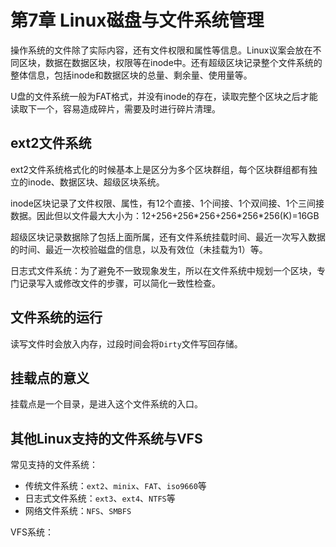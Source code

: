 # 第7章 Linux磁盘与文件系统管理

操作系统的文件除了实际内容，还有文件权限和属性等信息。Linux议案会放在不同区块，数据在数据区块，权限等在inode中。还有超级区块记录整个文件系统的整体信息，包括inode和数据区块的总量、剩余量、使用量等。

U盘的文件系统一般为FAT格式，并没有inode的存在，读取完整个区块之后才能读取下一个，容易造成碎片，需要及时进行碎片清理。

## ext2文件系统

ext2文件系统格式化的时候基本上是区分为多个区块群组，每个区块群组都有独立的inode、数据区块、超级区块系统。

inode区块记录了文件权限、属性，有12个直接、1个间接、1个双间接、1个三间接数据。因此但以文件最大大小为：12+256+256\*256+256\*256\*256(K)=16GB

超级区块记录数据除了包括上面所属，还有文件系统挂载时间、最近一次写入数据的时间、最近一次校验磁盘的信息，以及有效位（未挂载为1）等。

日志式文件系统：为了避免不一致现象发生，所以在文件系统中规划一个区块，专门记录写入或修改文件的步骤，可以简化一致性检查。

## 文件系统的运行

读写文件时会放入内存，过段时间会将`Dirty`文件写回存储。

## 挂载点的意义

挂载点是一个目录，是进入这个文件系统的入口。

## 其他Linux支持的文件系统与VFS

常见支持的文件系统：

- 传统文件系统：`ext2`、`minix`、`FAT`、`iso9660`等
- 日志式文件系统：`ext3`、`ext4`、`NTFS`等
- 网络文件系统：`NFS`、`SMBFS`

VFS系统：

